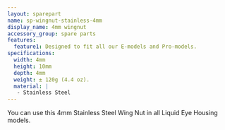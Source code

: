 ```yaml
---
layout: sparepart
name: sp-wingnut-stainless-4mm
display_name: 4mm wingnut
accessory_group: spare parts
features:
  feature1: Designed to fit all our E-models and Pro-models.
specifications:
  width: 4mm
  height: 10mm
  depth: 4mm
  weight: ± 120g (4.4 oz).
  material: |
   - Stainless Steel
---
```

You can use this 4mm Stainless Steel Wing Nut in all Liquid Eye Housing models.
